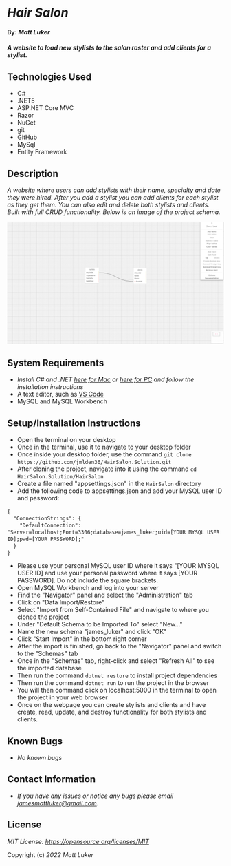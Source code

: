 # _Hair Salon_

#### By: _*Matt Luker*_

#### _A website to load new stylists to the salon roster and add clients for a stylist._

## Technologies Used
* C#
* .NET5
* ASP.NET Core MVC
* Razor
* NuGet
* git
* GitHub
* MySql
* Entity Framework

## Description
_A website where users can add stylists with their name, specialty and date they were hired. After you add a stylist you can add clients for each stylist as they get them.  You can also edit and delete both stylists and clients.  Built with full CRUD functionality.  Below is an image of the project schema._

![Screenshot of database schema](/schema.png)
## System Requirements
* _Install C# and .NET [here for Mac](https://dotnet.microsoft.com/en-us/download/dotnet/thank-you/sdk-5.0.401-macos-x64-installer)  or  [here for PC](https://dotnet.microsoft.com/en-us/download/dotnet/thank-you/sdk-5.0.401-windows-x64-installer) and follow the installation instructions_
* A text editor, such as [VS Code](https://code.visualstudio.com/)
* MySQL and MySQL Workbench

## Setup/Installation Instructions
* Open the terminal on your desktop
* Once in the terminal, use it to navigate to your desktop folder
* Once inside your desktop folder, use the command `git clone https://github.com/jmlden36/HairSalon.Solution.git`
* After cloning the project, navigate into it using the command `cd HairSalon.Solution/HairSalon`
* Create a file named "appsettings.json" in the `HairSalon` directory
* Add the following code to appsettings.json and add your MySQL user ID and password:
```
{
  "ConnectionStrings": {
    "DefaultConnection": "Server=localhost;Port=3306;database=james_luker;uid=[YOUR MYSQL USER ID];pwd=[YOUR PASSWORD];"
  }
}
```
* Please use your personal MySQL user ID where it says "[YOUR MYSQL USER ID] and use your personal password where it says [YOUR PASSWORD].  Do not include the square brackets.
* Open MySQL Workbench and log into your server
* Find the "Navigator" panel and select the "Administration" tab
* Click on "Data Import/Restore"
* Select "Import from Self-Contained File" and navigate to where you cloned the project
* Under "Default Schema to be Imported To" select "New..."
* Name the new schema "james_luker" and click "OK"
* Click "Start Import" in the bottom right corner
* After the import is finished, go back to the "Navigator" panel and switch to the "Schemas" tab
* Once in the "Schemas" tab, right-click and select "Refresh All" to see the imported database
* Then run the command `dotnet restore` to install project dependencies
* Then run the command `dotnet run` to run the project in the browser
* You will then command click on localhost:5000 in the terminal to open the project in your web browser
* Once on the webpage you can create stylists and clients and have create, read, update, and destroy functionality for both stylists and clients.

## Known Bugs
* _No known bugs_

## Contact Information

* _If you have any issues or notice any bugs please email [jamesmattluker@gmail.com](mailto:jamesmattluker@gmail.com)._

## License
_MIT License: https://opensource.org/licenses/MIT_

Copyright (c) _2022_ _Matt Luker_